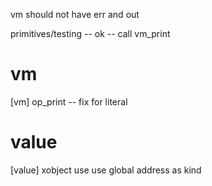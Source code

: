 vm should not have err and out

primitives/testing -- ok -- call vm_print

# vm

[vm] op_print -- fix for literal

# value

[value] xobject use use global address as kind
